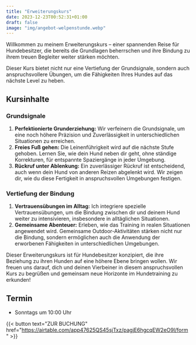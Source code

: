```yaml
---
title: "Erweiterungskurs"
date: 2023-12-23T00:52:31+01:00
draft: false
image: "img/angebot-welpenstunde.webp"
---
```


Willkommen zu meinem Erweiterungskurs – einer spannenden Reise für Hundebesitzer, die bereits die Grundlagen beherrschen und ihre Bindung zu ihrem treuen Begleiter weiter stärken möchten.

Dieser Kurs bietet nicht nur eine Vertiefung der Grundsignale, sondern auch anspruchsvollere Übungen, um die Fähigkeiten Ihres Hundes auf das nächste Level zu heben.

## Kursinhalte

### Grundsignale

1. **Perfektionierte Grunderziehung:** Wir verfeinern die Grundsignale, um eine noch höhere Präzision und Zuverlässigkeit in unterschiedlichen Situationen zu erreichen.
2. **Freies Fuß gehen:** Die Leinenführigkeit wird auf die nächste Stufe gehoben. Lernen Sie, wie dein Hund neben dir geht, ohne ständige Korrekturen, für entspannte Spaziergänge in jeder Umgebung.
3. **Rückruf unter Ablenkung:** Ein zuverlässiger Rückruf ist entscheidend, auch wenn dein Hund von anderen Reizen abgelenkt wird. Wir zeigen dir, wie du diese Fertigkeit in anspruchsvollen Umgebungen festigen.

### Vertiefung der Bindung

1. **Vertrauensübungen im Alltag:** Ich integriere spezielle Vertrauensübungen, um die Bindung zwischen dir und deinem Hund weiter zu intensivieren, insbesondere in alltäglichen Situationen.
2. **Gemeinsame Abenteuer:** Erleben, wie das Training in realen Situationen angewendet wird. Gemeinsame Outdoor-Aktivitäten stärken nicht nur die Bindung, sondern ermöglichen auch die Anwendung der erworbenen Fähigkeiten in unterschiedlichen Umgebungen.

Dieser Erweiterungskurs ist für Hundebesitzer konzipiert, die ihre Beziehung zu ihren Hunden auf eine höhere Ebene bringen wollen. Wir freuen uns darauf, dich und deinen Vierbeiner in diesem anspruchsvollen Kurs zu begrüßen und gemeinsam neue Horizonte im Hundetraining zu erkunden!

## Termin

- Sonntags um 10:00 Uhr

{{< button text="ZUR BUCHUNG" href="https://airtable.com/app47625QS45sjTxz/pagjE6hgcqEW2eO9l/form" >}}
